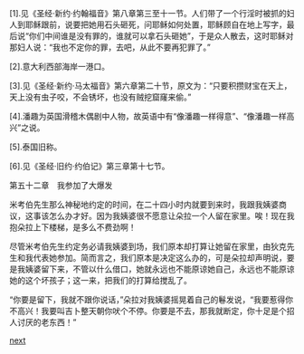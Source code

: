 
[1].见《圣经·新约·约翰福音》第八章第三至十一节。人们带了一个行淫时被抓的妇人到耶稣跟前，说要把她用石头砸死，问耶稣如何处置，耶稣顾自在地上写字，最后说“你们中间谁是没有罪的，谁就可以拿石头砸她”，于是众人散去，这时耶稣对那妇人说：“我也不定你的罪，去吧，从此不要再犯罪了。”

[2].意大利西部海岸一港口。

[3].见《圣经·新约·马太福音》第六章第二十节，原文为：“只要积攒财宝在天上，天上没有虫子咬，不会锈坏，也没有贼挖窟窿来偷。”

[4].潘趣为英国滑稽木偶剧中人物，故英语中有“像潘趣一样得意”、“像潘趣一样高兴”之说。

[5].泰国旧称。

[6].见《圣经·旧约·约伯记》第三章第十七节。

第五十二章　我参加了大爆发

米考伯先生那么神秘地约定的时间，在二十四小时内就要到来时，我跟我姨婆商议，这事该怎么办才好。因为我姨婆很不愿意让朵拉一个人留在家里。唉！现在我抱朵拉上下楼梯，是多么不费劲啊！

尽管米考伯先生约定务必请我姨婆到场，我们原本却打算让她留在家里，由狄克先生和我代表她参加。简而言之，我们原本是决定这么办的，可是朵拉却声明说，要是我姨婆留下来，不管以什么借口，她就永远也不能原谅她自己，永远也不能原谅她的这个坏孩子；这一来，把我们的打算给搅乱了。

“你要是留下，我就不跟你说话，”朵拉对我姨婆摇晃着自己的鬈发说，“我要惹得你不高兴！我要叫吉卜整天朝你吠个不停。你要是不去，那我就断定，你十足是个招人讨厌的老东西！”

[next](page654.md)
